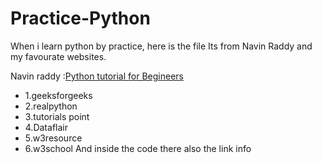 # Practice-Python
When i learn python by practice, here is the file
Its from Navin Raddy and my favourate websites.

Navin raddy :[Python tutorial for Begineers]( https://www.youtube.com/watch?v=QXeEoD0pB3E&list=PLsyeobzWxl7poL9JTVyndKe62ieoN-MZ3)
* 1.geeksforgeeks
* 2.realpython
* 3.tutorials point
* 4.Dataflair
* 5.w3resource
* 6.w3school
And inside the code there also the link info
